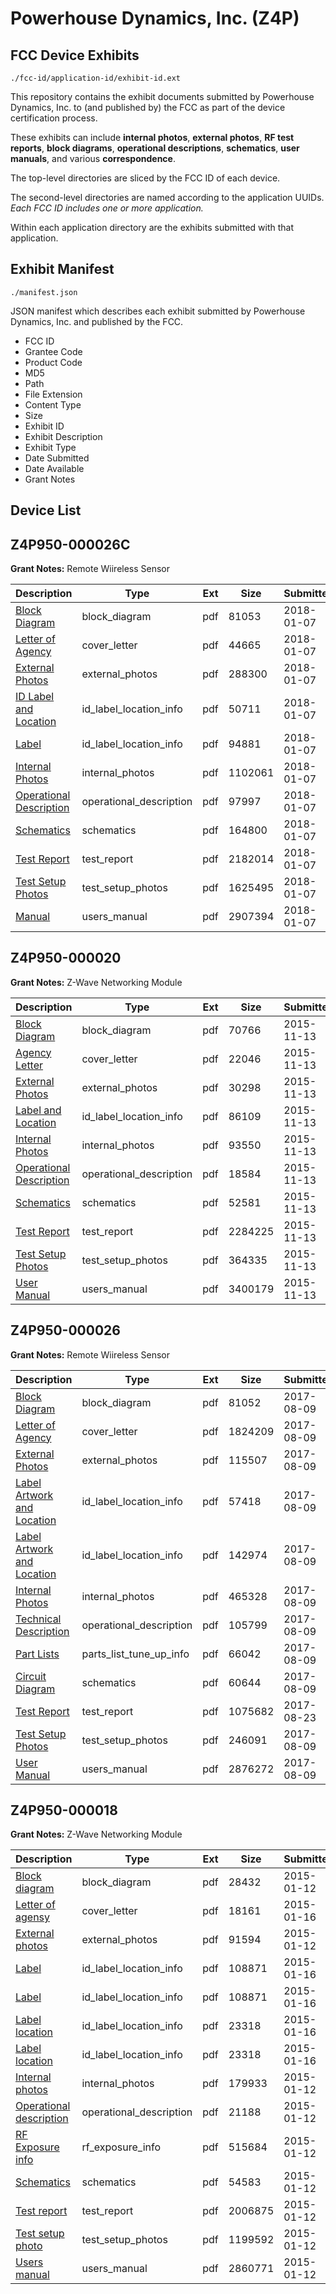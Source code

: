 # Powerhouse Dynamics, Inc. (Z4P)
## FCC Device Exhibits

```
./fcc-id/application-id/exhibit-id.ext
```

This repository contains the exhibit documents submitted by Powerhouse Dynamics, Inc. to (and published by) the FCC as part of the device certification process.

These exhibits can include **internal photos**, **external photos**, **RF test reports**, **block diagrams**, **operational descriptions**, **schematics**, **user manuals**, and various **correspondence**.

The top-level directories are sliced by the FCC ID of each device.

The second-level directories are named according to the application UUIDs. *Each FCC ID includes one or more application.*

Within each application directory are the exhibits submitted with that application. 

## Exhibit Manifest

```
./manifest.json
```

JSON manifest which describes each exhibit submitted by Powerhouse Dynamics, Inc. and published by the FCC.

- FCC ID
- Grantee Code
- Product Code
- MD5
- Path
- File Extension
- Content Type
- Size
- Exhibit ID
- Exhibit Description
- Exhibit Type
- Date Submitted
- Date Available
- Grant Notes

## Device List
## Z4P950-000026C
**Grant Notes:** Remote Wiireless Sensor

| Description | Type | Ext | Size | Submitted | Available |
| ----------- | ---- | --- | ---- | --------- | --------- |
| [Block Diagram](Z4P950-000026C/c608eb66f747d36296063cb5eee8346b/3704554.pdf) | block_diagram | pdf | 81053 | 2018-01-07 | 2018-01-07 |
| [Letter of Agency](Z4P950-000026C/c608eb66f747d36296063cb5eee8346b/3704556.pdf) | cover_letter | pdf | 44665 | 2018-01-07 | 2018-01-07 |
| [External Photos](Z4P950-000026C/c608eb66f747d36296063cb5eee8346b/3704555.pdf) | external_photos | pdf | 288300 | 2018-01-07 | 2018-01-07 |
| [ID Label and Location](Z4P950-000026C/c608eb66f747d36296063cb5eee8346b/3704557.pdf) | id_label_location_info | pdf | 50711 | 2018-01-07 | 2018-01-07 |
| [Label](Z4P950-000026C/c608eb66f747d36296063cb5eee8346b/3704560.pdf) | id_label_location_info | pdf | 94881 | 2018-01-07 | 2018-01-07 |
| [Internal Photos](Z4P950-000026C/c608eb66f747d36296063cb5eee8346b/3704558.pdf) | internal_photos | pdf | 1102061 | 2018-01-07 | 2018-01-07 |
| [Operational Description](Z4P950-000026C/c608eb66f747d36296063cb5eee8346b/3704559.pdf) | operational_description | pdf | 97997 | 2018-01-07 | 2018-01-07 |
| [Schematics](Z4P950-000026C/c608eb66f747d36296063cb5eee8346b/3704562.pdf) | schematics | pdf | 164800 | 2018-01-07 | 2018-01-07 |
| [Test Report](Z4P950-000026C/c608eb66f747d36296063cb5eee8346b/3704563.pdf) | test_report | pdf | 2182014 | 2018-01-07 | 2018-01-07 |
| [Test Setup Photos](Z4P950-000026C/c608eb66f747d36296063cb5eee8346b/3704564.pdf) | test_setup_photos | pdf | 1625495 | 2018-01-07 | 2018-01-07 |
| [Manual](Z4P950-000026C/c608eb66f747d36296063cb5eee8346b/3704561.pdf) | users_manual | pdf | 2907394 | 2018-01-07 | 2018-01-07 |
## Z4P950-000020
**Grant Notes:** Z-Wave Networking Module

| Description | Type | Ext | Size | Submitted | Available |
| ----------- | ---- | --- | ---- | --------- | --------- |
| [Block Diagram](Z4P950-000020/c4598a37f2a6e4e4c532fdd01614101c/2811673.pdf) | block_diagram | pdf | 70766 | 2015-11-13 | 2015-11-13 |
| [Agency Letter](Z4P950-000020/c4598a37f2a6e4e4c532fdd01614101c/2811674.pdf) | cover_letter | pdf | 22046 | 2015-11-13 | 2015-11-13 |
| [External Photos](Z4P950-000020/c4598a37f2a6e4e4c532fdd01614101c/2811675.pdf) | external_photos | pdf | 30298 | 2015-11-13 | 2015-11-13 |
| [Label and Location](Z4P950-000020/c4598a37f2a6e4e4c532fdd01614101c/2811676.pdf) | id_label_location_info | pdf | 86109 | 2015-11-13 | 2015-11-13 |
| [Internal Photos](Z4P950-000020/c4598a37f2a6e4e4c532fdd01614101c/2811677.pdf) | internal_photos | pdf | 93550 | 2015-11-13 | 2015-11-13 |
| [Operational Description](Z4P950-000020/c4598a37f2a6e4e4c532fdd01614101c/2811678.pdf) | operational_description | pdf | 18584 | 2015-11-13 | 2015-11-13 |
| [Schematics](Z4P950-000020/c4598a37f2a6e4e4c532fdd01614101c/2811679.pdf) | schematics | pdf | 52581 | 2015-11-13 | 2015-11-13 |
| [Test Report](Z4P950-000020/c4598a37f2a6e4e4c532fdd01614101c/2811680.pdf) | test_report | pdf | 2284225 | 2015-11-13 | 2015-11-13 |
| [Test Setup Photos](Z4P950-000020/c4598a37f2a6e4e4c532fdd01614101c/2811681.pdf) | test_setup_photos | pdf | 364335 | 2015-11-13 | 2015-11-13 |
| [User Manual](Z4P950-000020/c4598a37f2a6e4e4c532fdd01614101c/2811682.pdf) | users_manual | pdf | 3400179 | 2015-11-13 | 2015-11-13 |
## Z4P950-000026
**Grant Notes:** Remote Wiireless Sensor

| Description | Type | Ext | Size | Submitted | Available |
| ----------- | ---- | --- | ---- | --------- | --------- |
| [Block Diagram](Z4P950-000026/50255128dc9febc2e1d0bbea2675a6b3/3502184.pdf) | block_diagram | pdf | 81052 | 2017-08-09 | 2017-08-09 |
| [Letter of Agency](Z4P950-000026/50255128dc9febc2e1d0bbea2675a6b3/3502063.pdf) | cover_letter | pdf | 1824209 | 2017-08-09 | 2017-08-09 |
| [External Photos](Z4P950-000026/50255128dc9febc2e1d0bbea2675a6b3/3502209.pdf) | external_photos | pdf | 115507 | 2017-08-09 | 2017-08-09 |
| [Label Artwork and Location](Z4P950-000026/50255128dc9febc2e1d0bbea2675a6b3/3502211.pdf) | id_label_location_info | pdf | 57418 | 2017-08-09 | 2017-08-09 |
| [Label Artwork and Location](Z4P950-000026/50255128dc9febc2e1d0bbea2675a6b3/3502214.pdf) | id_label_location_info | pdf | 142974 | 2017-08-09 | 2017-08-09 |
| [Internal Photos](Z4P950-000026/50255128dc9febc2e1d0bbea2675a6b3/3502216.pdf) | internal_photos | pdf | 465328 | 2017-08-09 | 2017-08-09 |
| [Technical Description](Z4P950-000026/50255128dc9febc2e1d0bbea2675a6b3/3502181.pdf) | operational_description | pdf | 105799 | 2017-08-09 | 2017-08-09 |
| [Part Lists](Z4P950-000026/50255128dc9febc2e1d0bbea2675a6b3/3502222.pdf) | parts_list_tune_up_info | pdf | 66042 | 2017-08-09 | 2017-08-09 |
| [Circuit Diagram](Z4P950-000026/50255128dc9febc2e1d0bbea2675a6b3/3502188.pdf) | schematics | pdf | 60644 | 2017-08-09 | 2017-08-09 |
| [Test Report](Z4P950-000026/50255128dc9febc2e1d0bbea2675a6b3/3524355.pdf) | test_report | pdf | 1075682 | 2017-08-23 | 2017-08-09 |
| [Test Setup Photos](Z4P950-000026/50255128dc9febc2e1d0bbea2675a6b3/3502206.pdf) | test_setup_photos | pdf | 246091 | 2017-08-09 | 2017-08-09 |
| [User Manual](Z4P950-000026/50255128dc9febc2e1d0bbea2675a6b3/3502165.pdf) | users_manual | pdf | 2876272 | 2017-08-09 | 2017-08-09 |
## Z4P950-000018
**Grant Notes:** Z-Wave Networking Module

| Description | Type | Ext | Size | Submitted | Available |
| ----------- | ---- | --- | ---- | --------- | --------- |
| [Block diagram](Z4P950-000018/4288a8d31ff9a55b8f91766c0065d3a6/2497012.pdf) | block_diagram | pdf | 28432 | 2015-01-12 | 2015-01-12 |
| [Letter of agensy](Z4P950-000018/4288a8d31ff9a55b8f91766c0065d3a6/2503463.pdf) | cover_letter | pdf | 18161 | 2015-01-16 | 2015-01-12 |
| [External photos](Z4P950-000018/4288a8d31ff9a55b8f91766c0065d3a6/2497006.pdf) | external_photos | pdf | 91594 | 2015-01-12 | 2015-01-12 |
| [Label](Z4P950-000018/4288a8d31ff9a55b8f91766c0065d3a6/2503461.pdf) | id_label_location_info | pdf | 108871 | 2015-01-16 | 2015-01-12 |
| [Label](Z4P950-000018/4288a8d31ff9a55b8f91766c0065d3a6/2503461.pdf) | id_label_location_info | pdf | 108871 | 2015-01-16 | 2015-01-12 |
| [Label location](Z4P950-000018/4288a8d31ff9a55b8f91766c0065d3a6/2503472.pdf) | id_label_location_info | pdf | 23318 | 2015-01-16 | 2015-01-12 |
| [Label location](Z4P950-000018/4288a8d31ff9a55b8f91766c0065d3a6/2503472.pdf) | id_label_location_info | pdf | 23318 | 2015-01-16 | 2015-01-12 |
| [Internal photos](Z4P950-000018/4288a8d31ff9a55b8f91766c0065d3a6/2497007.pdf) | internal_photos | pdf | 179933 | 2015-01-12 | 2015-01-12 |
| [Operational description](Z4P950-000018/4288a8d31ff9a55b8f91766c0065d3a6/2497010.pdf) | operational_description | pdf | 21188 | 2015-01-12 | 2015-01-12 |
| [RF Exposure info](Z4P950-000018/4288a8d31ff9a55b8f91766c0065d3a6/2497038.pdf) | rf_exposure_info | pdf | 515684 | 2015-01-12 | 2015-01-12 |
| [Schematics](Z4P950-000018/4288a8d31ff9a55b8f91766c0065d3a6/2497011.pdf) | schematics | pdf | 54583 | 2015-01-12 | 2015-01-12 |
| [Test report](Z4P950-000018/4288a8d31ff9a55b8f91766c0065d3a6/2497014.pdf) | test_report | pdf | 2006875 | 2015-01-12 | 2015-01-12 |
| [Test setup photo](Z4P950-000018/4288a8d31ff9a55b8f91766c0065d3a6/2497015.pdf) | test_setup_photos | pdf | 1199592 | 2015-01-12 | 2015-01-12 |
| [Users manual](Z4P950-000018/4288a8d31ff9a55b8f91766c0065d3a6/2497009.pdf) | users_manual | pdf | 2860771 | 2015-01-12 | 2015-01-12 |
